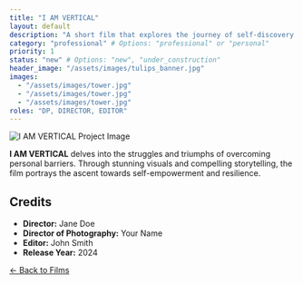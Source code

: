 ```yaml
---
title: "I AM VERTICAL"
layout: default
description: "A short film that explores the journey of self-discovery through the vibrant imagery of blooming tulips."
category: "professional" # Options: "professional" or "personal"
priority: 1
status: "new" # Options: "new", "under_construction"
header_image: "/assets/images/tulips_banner.jpg"
images:
  - "/assets/images/tower.jpg"
  - "/assets/images/tower.jpg"
  - "/assets/images/tower.jpg"
roles: "DP, DIRECTOR, EDITOR"
---
```

  
![I AM VERTICAL Project Image](/assets/images/i-am-vertical1.jpg)

**I AM VERTICAL** delves into the struggles and triumphs of overcoming personal barriers. Through stunning visuals and compelling storytelling, the film portrays the ascent towards self-empowerment and resilience.

## Credits

- **Director:** Jane Doe
- **Director of Photography:** Your Name
- **Editor:** John Smith
- **Release Year:** 2024

[← Back to Films](/film/)
